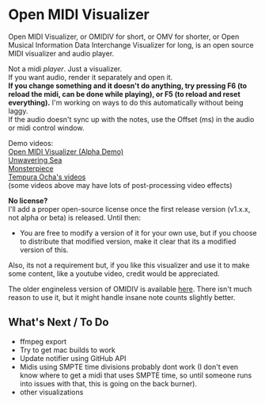 # Open MIDI Visualizer

Open MIDI Visualizer, or OMIDIV for short, or OMV for shorter, or Open Musical Information Data Interchange Visualizer for long, is an open source MIDI visualizer and audio player.

Not a midi *player*. Just a visualizer.  
If you want audio, render it separately and open it.  
**If you change something and it doesn't do anything, try pressing F6 (to reload the midi, can be done while playing), or F5 (to reload and reset everything).** I'm working on ways to do this automatically without being laggy.  
If the audio doesn't sync up with the notes, use the Offset (ms) in the audio or midi control window.  

Demo videos:  
[Open MIDI Visualizer (Alpha Demo)](https://youtu.be/4YJwQmvFq10)  
[Unwavering Sea](https://youtube.com/playlist?list=PLXOldc20MYD6b-hVZ-qRbORx8SYlpIOom&si=il2OAE9FXeKJlGKp)  
[Monsterpiece](https://youtu.be/hWmX9x6rStI?si=_1VDDwxDIkh-i75G)  
[Tempura Ocha's videos](https://youtu.be/oIgni18ZyaE?si=SIXOOQlJNNdrIZ1e)  
(some videos above may have lots of post-processing video effects)

**No license?**  
I'll add a proper open-source license once the first release version (v1.x.x, not alpha or beta) is released. Until then:  
- You are free to modify a version of it for your own use, but if you choose to distribute that modified version, make it clear that its a modified version of this.

Also, its not a requirement but, if you like this visualizer and use it to make some content, like a youtube video, credit would be appreciated.

The older engineless version of OMIDIV is available [here](https://github.com/TheGoldenProof/OMIDIV-CPP). There isn't much reason to use it, but it might handle insane note counts slightly better.

## What's Next / To Do
- ffmpeg export
- Try to get mac builds to work
- Update notifier using GitHub API
- Midis using SMPTE time divisions probably dont work (I don't even know where to get a midi that uses SMPTE time, so until someone runs into issues with that, this is going on the back burner).
- other visualizations
